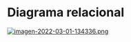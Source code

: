 # Diagrama relacional

[![imagen-2022-03-01-134336.png](https://i.postimg.cc/vmp7Kh9m/imagen-2022-03-01-134336.png)](https://postimg.cc/yJySgFLq)
